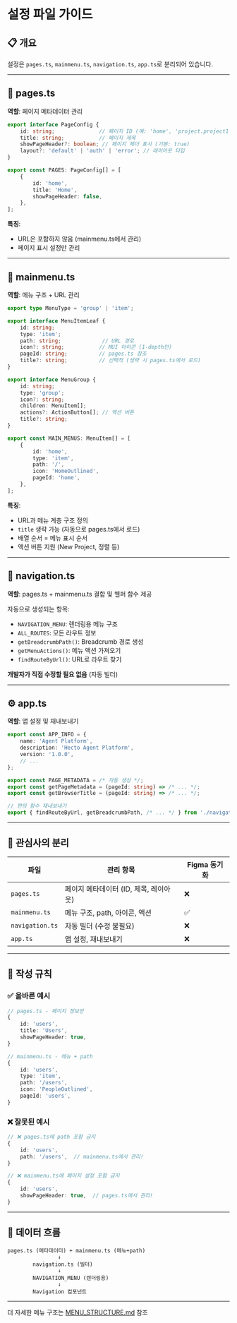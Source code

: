 # 설정 파일 가이드

## 📋 개요

설정은 `pages.ts`, `mainmenu.ts`, `navigation.ts`, `app.ts`로 분리되어 있습니다.

---

## 📄 pages.ts

**역할**: 페이지 메타데이터 관리

```typescript
export interface PageConfig {
    id: string;              // 페이지 ID (예: 'home', 'project.project1')
    title: string;           // 페이지 제목
    showPageHeader?: boolean; // 페이지 헤더 표시 (기본: true)
    layout?: 'default' | 'auth' | 'error'; // 레이아웃 타입
}

export const PAGES: PageConfig[] = [
    {
        id: 'home',
        title: 'Home',
        showPageHeader: false,
    },
];
```

**특징**:
- URL은 포함하지 않음 (mainmenu.ts에서 관리)
- 페이지 표시 설정만 관리

---

## 📂 mainmenu.ts

**역할**: 메뉴 구조 + URL 관리

```typescript
export type MenuType = 'group' | 'item';

export interface MenuItemLeaf {
    id: string;
    type: 'item';
    path: string;             // URL 경로
    icon?: string;           // MUI 아이콘 (1-depth만)
    pageId: string;          // pages.ts 참조
    title?: string;          // 선택적 (생략 시 pages.ts에서 로드)
}

export interface MenuGroup {
    id: string;
    type: 'group';
    icon?: string;
    children: MenuItem[];
    actions?: ActionButton[]; // 액션 버튼
    title?: string;
}

export const MAIN_MENUS: MenuItem[] = [
    {
        id: 'home',
        type: 'item',
        path: '/',
        icon: 'HomeOutlined',
        pageId: 'home',
    },
];
```

**특징**:
- URL과 메뉴 계층 구조 정의
- `title` 생략 가능 (자동으로 pages.ts에서 로드)
- 배열 순서 = 메뉴 표시 순서
- 액션 버튼 지원 (New Project, 정렬 등)

---

## 🔗 navigation.ts

**역할**: pages.ts + mainmenu.ts 결합 및 헬퍼 함수 제공

자동으로 생성되는 항목:
- `NAVIGATION_MENU`: 렌더링용 메뉴 구조
- `ALL_ROUTES`: 모든 라우트 정보
- `getBreadcrumbPath()`: Breadcrumb 경로 생성
- `getMenuActions()`: 메뉴 액션 가져오기
- `findRouteByUrl()`: URL로 라우트 찾기

**개발자가 직접 수정할 필요 없음** (자동 빌더)

---

## ⚙️ app.ts

**역할**: 앱 설정 및 재내보내기

```typescript
export const APP_INFO = {
    name: 'Agent Platform',
    description: 'Hecto Agent Platform',
    version: '1.0.0',
    // ...
};

export const PAGE_METADATA = /* 자동 생성 */;
export const getPageMetadata = (pageId: string) => /* ... */;
export const getBrowserTitle = (pageId: string) => /* ... */;

// 편의 함수 재내보내기
export { findRouteByUrl, getBreadcrumbPath, /* ... */ } from './navigation';
```

---

## 🎯 관심사의 분리

| 파일 | 관리 항목 | Figma 동기화 |
|------|-----------|--------------|
| `pages.ts` | 페이지 메타데이터 (ID, 제목, 레이아웃) | ❌ |
| `mainmenu.ts` | 메뉴 구조, path, 아이콘, 액션 | ✅ |
| `navigation.ts` | 자동 빌더 (수정 불필요) | ❌ |
| `app.ts` | 앱 설정, 재내보내기 | ❌ |

---

## 📝 작성 규칙

### ✅ 올바른 예시

```typescript
// pages.ts - 페이지 정보만
{
    id: 'users',
    title: 'Users',
    showPageHeader: true,
}

// mainmenu.ts - 메뉴 + path
{
    id: 'users',
    type: 'item',
    path: '/users',
    icon: 'PeopleOutlined',
    pageId: 'users',
}
```

### ❌ 잘못된 예시

```typescript
// ❌ pages.ts에 path 포함 금지
{
    id: 'users',
    path: '/users',  // mainmenu.ts에서 관리!
}

// ❌ mainmenu.ts에 페이지 설정 포함 금지
{
    id: 'users',
    showPageHeader: true,  // pages.ts에서 관리!
}
```

---

## 🔄 데이터 흐름

```
pages.ts (메타데이터) + mainmenu.ts (메뉴+path)
                ↓
        navigation.ts (빌더)
                ↓
        NAVIGATION_MENU (렌더링용)
                ↓
        Navigation 컴포넌트
```

---

더 자세한 메뉴 구조는 [MENU_STRUCTURE.md](MENU_STRUCTURE.md) 참조
